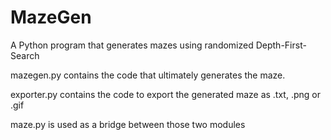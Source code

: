 # MazeGen
A Python program that generates mazes using randomized Depth-First-Search

mazegen.py contains the code that ultimately generates the maze. 

exporter.py contains the code to export the generated maze as .txt, .png or .gif

maze.py is used as a bridge between those two modules
